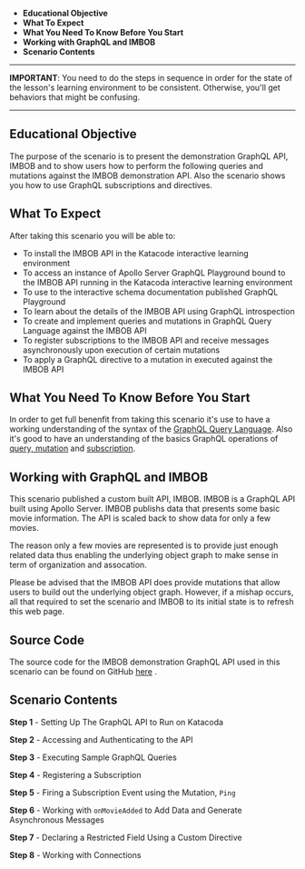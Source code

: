  * **Educational Objective**
 * **What To Expect**
 * **What You Need To Know Before You Start**
 * **Working with GraphQL and IMBOB**
 * **Scenario Contents**
 
------

**IMPORTANT**: You need to do the steps in sequence in order for the state of the lesson's learning environment to be
consistent. Otherwise, you'll get behaviors that might be confusing.

------
 
<a name="eductional-objective"></a>
## Educational Objective
The purpose of the scenario is to present the demonstration GraphQL API, IMBOB and to show users how to perform the following queries and mutations against the IMBOB demonstration API. 
Also the scenario shows you how to use GraphQL subscriptions and directives.

<a name="what-to-expect"></a>
## What To Expect

After taking this scenario you will be able to:

* To install the IMBOB API in the Katacode interactive learning environment
* To access an instance of Apollo Server GraphQL Playground bound to the IMBOB API running in the Katacoda interactive learning environment
* To use to the interactive schema documentation published GraphQL Playground
* To learn about the details of the IMBOB API using GraphQL introspection
* To create and implement queries and mutations in GraphQL Query Language against the IMBOB API
* To register subscriptions to the IMBOB API and receive messages asynchronously upon execution of certain mutations
* To apply a GraphQL directive to a mutation in executed against the IMBOB API

<a name="what-you-need"></a>
## What You Need To Know Before You Start

In order to get full benenfit from taking this scenario it's use to have a working understanding
of the syntax of the [GraphQL Query Language](https://graphql.org/learn/). 
Also it's good to have an understanding of the basics GraphQL operations of [query, mutation](https://graphql.org/learn/queries/) and
[subscription](https://www.apollographql.com/docs/react/advanced/subscriptions).

<a name="understanding"></a>
## Working with GraphQL and IMBOB

This scenario published a custom built API, IMBOB. IMBOB is a GraphQL API built using Apollo 
Server. IMBOB publishs data that presents some basic movie information. The API is scaled
back to show data for only a few movies.

The reason only a few movies are represented is to provide just enough related data thus enabling
the underlying object graph to make sense in term of organization and assocation.

Please be advised that the IMBOB API does provide mutations that allow users to build out the underlying
object graph. However, if a mishap occurs, all that required to set the scenario and IMBOB to its initial
state is to refresh this web page.

## Source Code

The source code for the IMBOB demonstration GraphQL API used in this scenario can
be found on GitHub [here](https://github.com/reselbob/IMBOB) .

## Scenario Contents

**Step 1** - Setting Up The GraphQL API to Run on Katacoda

**Step 2** - Accessing and Authenticating to the API

**Step 3** - Executing Sample GraphQL Queries

**Step 4** - Registering a Subscription

**Step 5** - Firing a Subscription Event using the Mutation, `Ping`

**Step 6** - Working with `onMovieAdded` to Add Data and Generate Asynchronous Messages

**Step 7** - Declaring a Restricted Field Using a Custom Directive

**Step 8** - Working with Connections